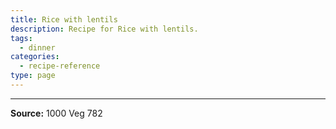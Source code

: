 ```yaml
---
title: Rice with lentils
description: Recipe for Rice with lentils.
tags:
  - dinner
categories:
  - recipe-reference
type: page
---
```


---

**Source:** 1000 Veg 782